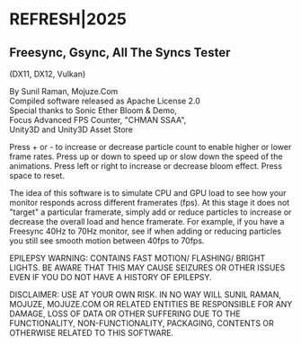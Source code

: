 # REFRESH|2025
## Freesync, Gsync, All The Syncs Tester  
(DX11, DX12, Vulkan)

By Sunil Raman, Mojuze.Com  
Compiled software released as Apache License 2.0  
Special thanks to Sonic Ether Bloom & Demo,  
Focus Advanced FPS Counter, "CHMAN SSAA",  
Unity3D and Unity3D Asset Store

Press + or - to increase or decrease particle count to enable higher or lower frame rates. Press up or down to speed up or slow down the speed of the animations. Press left or right to increase or decrease bloom effect. Press space to reset.

The idea of this software is to simulate CPU and GPU load to see how your monitor responds across different framerates (fps). At this stage it does not "target" a particular framerate, simply add or reduce particles to increase or decrease the overall load and hence framerate. For example, if you have a Freesync 40Hz to 70Hz monitor, see if when adding or reducing particles you still see smooth motion between 40fps to 70fps.

EPILEPSY WARNING: CONTAINS FAST MOTION/ FLASHING/ BRIGHT LIGHTS. BE AWARE THAT THIS MAY CAUSE SEIZURES OR OTHER ISSUES EVEN IF YOU DO NOT HAVE A HISTORY OF EPILEPSY.

DISCLAIMER: USE AT YOUR OWN RISK. IN NO WAY WILL SUNIL RAMAN, MOJUZE, MOJUZE.COM OR RELATED ENTITIES BE RESPONSIBLE FOR ANY DAMAGE, LOSS OF DATA OR OTHER SUFFERING DUE TO THE FUNCTIONALITY, NON-FUNCTIONALITY, PACKAGING, CONTENTS OR OTHERWISE RELATED TO THIS SOFTWARE.
